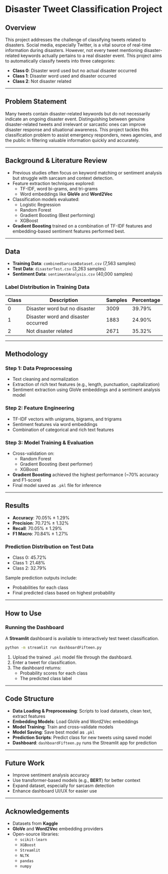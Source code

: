 # Disaster Tweet Classification Project

## Overview

This project addresses the challenge of classifying tweets related to disasters. Social media, especially Twitter, is a vital source of real-time information during disasters. However, not every tweet mentioning disaster-related keywords actually pertains to a real disaster event. This project aims to automatically classify tweets into three categories:

- **Class 0**: Disaster word used but no actual disaster occurred  
- **Class 1**: Disaster word used and disaster occurred  
- **Class 2**: Not disaster related

---

## Problem Statement

Many tweets contain disaster-related keywords but do not necessarily indicate an ongoing disaster event. Distinguishing between genuine disaster-related tweets and irrelevant or sarcastic ones can improve disaster response and situational awareness. This project tackles this classification problem to assist emergency responders, news agencies, and the public in filtering valuable information quickly and accurately.

---

## Background & Literature Review

- Previous studies often focus on keyword matching or sentiment analysis but struggle with sarcasm and context detection.
- Feature extraction techniques explored:
  - TF-IDF, word bi-grams, and tri-grams
  - Word embeddings like **GloVe** and **Word2Vec**
- Classification models evaluated:
  - Logistic Regression
  - Random Forest
  - Gradient Boosting (Best performing)
  - XGBoost
- **Gradient Boosting** trained on a combination of TF-IDF features and embedding-based sentiment features performed best.

---

## Data

- **Training Data**: `combinedSarcasmDataset.csv` (7,563 samples)  
- **Test Data**: `disasterTest.csv` (3,263 samples)  
- **Sentiment Data**: `sentimentAnalysis.csv` (40,000 samples)  

### Label Distribution in Training Data

| Class | Description                          | Samples | Percentage |
|-------|--------------------------------------|---------|------------|
| 0     | Disaster word but no disaster        | 3009    | 39.79%     |
| 1     | Disaster word and disaster occurred  | 1883    | 24.90%     |
| 2     | Not disaster related                 | 2671    | 35.32%     |

---

## Methodology

### Step 1: Data Preprocessing
- Text cleaning and normalization  
- Extraction of rich text features (e.g., length, punctuation, capitalization)  
- Sentiment extraction using GloVe embeddings and a sentiment analysis model

### Step 2: Feature Engineering
- TF-IDF vectors with unigrams, bigrams, and trigrams  
- Sentiment features via word embeddings  
- Combination of categorical and rich text features

### Step 3: Model Training & Evaluation
- Cross-validation on:
  - Random Forest
  - Gradient Boosting (best performer)
  - XGBoost
- **Gradient Boosting** achieved the highest performance (~70% accuracy and F1-score)
- Final model saved as `.pkl` file for inference

---

## Results

- **Accuracy**: 70.05% ± 1.29%  
- **Precision**: 70.72% ± 1.32%  
- **Recall**: 70.05% ± 1.29%  
- **F1 Macro**: 70.84% ± 1.27%  

### Prediction Distribution on Test Data
- Class 0: 45.72%  
- Class 1: 21.48%  
- Class 2: 32.79%  

Sample prediction outputs include:
- Probabilities for each class
- Final predicted class based on highest probability

---

## How to Use

### Running the Dashboard

A **Streamlit** dashboard is available to interactively test tweet classification.

```bash
python -m streamlit run dashboardFifteen.py
```

1. Upload the trained `.pkl` model file through the dashboard.
2. Enter a tweet for classification.
3. The dashboard returns:
   - Probability scores for each class
   - The predicted class label

---

## Code Structure

- **Data Loading & Preprocessing**: Scripts to load datasets, clean text, extract features  
- **Embedding Models**: Load GloVe and Word2Vec embeddings  
- **Model Training**: Train and cross-validate models  
- **Model Saving**: Save best model as `.pkl`  
- **Prediction Scripts**: Predict class for new tweets using saved model  
- **Dashboard**: `dashboardFifteen.py` runs the Streamlit app for prediction

---

## Future Work

- Improve sentiment analysis accuracy  
- Use transformer-based models (e.g., **BERT**) for better context  
- Expand dataset, especially for sarcasm detection  
- Enhance dashboard UI/UX for easier use

---

## Acknowledgements

- Datasets from **Kaggle**  
- **GloVe** and **Word2Vec** embedding providers  
- Open-source libraries:
  - `scikit-learn`
  - `XGBoost`
  - `Streamlit`
  - `NLTK`
  - `pandas`
  - `numpy`
